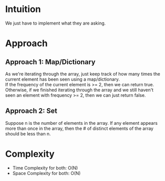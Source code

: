 # Intuition
We just have to implement what they are asking.

# Approach
## Approach 1: Map/Dictionary
As we're iterating through the array, just keep track of how many times the current element has been seen using a map/dictionary. \
If the frequency of the current element is >= 2, then we can return true. Otherwise, if we finished iterating through the array and we still haven't seen an element with frequency >= 2, then we can just return false.

## Approach 2: Set
Suppose n is the number of elements in the array. If any element appears more than once in the array, then the # of distinct elements of the array should be less than n.

# Complexity
- Time Complexity for both: O(N)
- Space Complexity for both: O(N)